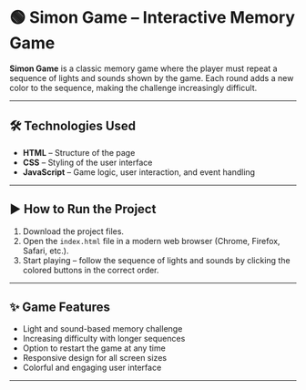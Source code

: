 
# 🟢 Simon Game – Interactive Memory Game

**Simon Game** is a classic memory game where the player must repeat a sequence of lights and sounds shown by the game. Each round adds a new color to the sequence, making the challenge increasingly difficult.

---

## 🛠 Technologies Used

- **HTML** – Structure of the page  
- **CSS** – Styling of the user interface  
- **JavaScript** – Game logic, user interaction, and event handling

---

## ▶️ How to Run the Project

1. Download the project files.  
2. Open the `index.html` file in a modern web browser (Chrome, Firefox, Safari, etc.).  
3. Start playing – follow the sequence of lights and sounds by clicking the colored buttons in the correct order.

---

## ✨ Game Features

- Light and sound-based memory challenge  
- Increasing difficulty with longer sequences  
- Option to restart the game at any time  
- Responsive design for all screen sizes  
- Colorful and engaging user interface

---
